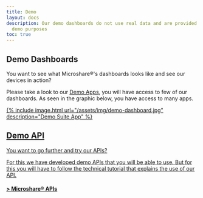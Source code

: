 ```yaml
---
title: Demo
layout: docs
description: Our demo dashboards do not use real data and are provided solely for
  demo purposes
toc: true
---
```


## Demo Dashboards 

You want to see what Microshare®'s dashboards looks like and see our devices in action? 

Please take a look to our [Demo Apps](https://dapp.microshare.io/guest/5eaaff443d0000e446d39ff0#null), you will have access to few of our dashboards. As seen in the graphic below, you have access to many apps. <br>

<a href="https://dapp.microshare.io/guest/5eaaff443d0000e446d39ff0#null">
    {% include image.html url="/assets/img/demo-dashboard.jpg" description="Demo Suite App" %}


## Demo API 

You want to go further and try our APIs? 

For this we have developed demo APIs that you will be able to use. But for this you will have to follow the technical tutorial that explains the use of our API.
#### > [Microshare® APIs](../../../technical/api/quick-start)
